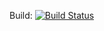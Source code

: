 Build: [![Build Status](https://travis-ci.org/tango-cash/Open-project.svg?branch=master)](https://travis-ci.org/tango-cash/Open-project)
